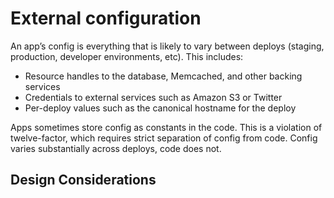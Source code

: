 # External configuration
An app’s config is everything that is likely to vary between deploys (staging, production, developer environments, etc). 
This includes:

- Resource handles to the database, Memcached, and other backing services
- Credentials to external services such as Amazon S3 or Twitter
- Per-deploy values such as the canonical hostname for the deploy

Apps sometimes store config as constants in the code. This is a violation of twelve-factor, which requires strict 
separation of config from code. Config varies substantially across deploys, code does not.

## Design Considerations

